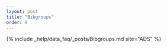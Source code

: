 ```yaml
---
layout: post
title: "Bibgroups"
order: 8
---
```


{% include _help/data_faq/_posts/Bibgroups.md site="ADS" %}


